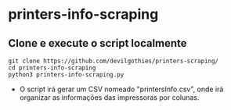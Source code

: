 # printers-info-scraping

## Clone e execute o script localmente

```
git clone https://github.com/devilgothies/printers-scraping/
cd printers-info-scraping
python3 printers-info-scraping.py
```

- O script irá gerar um CSV nomeado "printersInfo.csv", onde irá organizar as informações das impressoras por colunas.
